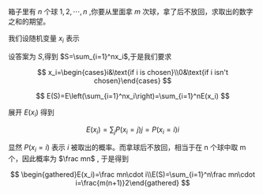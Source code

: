 箱子里有 $n$ 个球 $1,2,\cdots,n$ ,你要从里面拿 $m$ 次球，拿了后不放回，求取出的数字之和的期望。

我们设随机变量 $x_i$ 表示

设答案为 $S$,得到 $S=\sum_{i=1}^nx_i$,于是我们要求

$$
x_i=\begin{cases}i&\text{if i is chosen}\\0&\text{if i isn't chosen}\end{cases}
$$

$$
E(S)=E\left(\sum_{i=1}^nx_i\right)=\sum_{i=1}^nE(x_i)
$$

展开 $E(x_i)$ 得到

$$
E(x_i)=\sum_jP(x_i=j)j=P(x_i=i)i
$$

显然 $P(x_i=i)$ 表示 $i$ 被取出的概率。而拿球后不放回，相当于在 n 个球中取 m 个，因此概率为 $\frac mn$ , 于是得到

$$
\begin{gathered}E(x_i)=\frac mn\cdot i\\E(S)=\sum_{i=1}^n\frac mn\cdot i=\frac{m(n+1)}2\end{gathered}
$$
